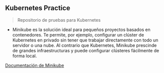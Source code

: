 ## Kubernetes Practice
> Repositorio de pruebas para Kubernetes

- Minikube es la solución ideal para pequeños proyectos basados en contenedores. Te permite, por ejemplo, configurar un clúster de Kubernetes en privado sin tener que trabajar directamente con todo un servidor o una nube. Al contrario que Kubernetes, Minikube prescinde de grandes infraestructuras y puede configurar clústeres fácilmente de forma local.

[Documentación de Minikube](https://minikube.sigs.k8s.io/docs/)

